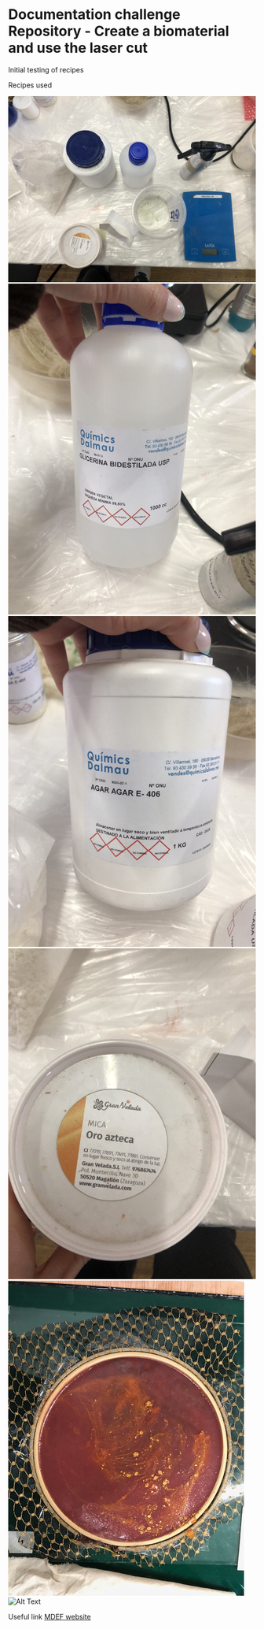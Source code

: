 # Documentation challenge Repository - Create a biomaterial and use the laser cut
Initial testing of recipes


Recipes used

![Alt Text](IMG_1778.jpg)
![Alt Text](IMG_1780.jpg)
![Alt Text](IMG_1779.jpg)
![Alt Text](IMG_1781.jpg)
![Alt Text](IMG_1788.jpg)
![Alt Text](IMG_1785.jpg)




Useful link 
[MDEF website](https://mdef.fablabbcn.org/2023-24/year-1/t2/digital-prototyping-for-design/)
